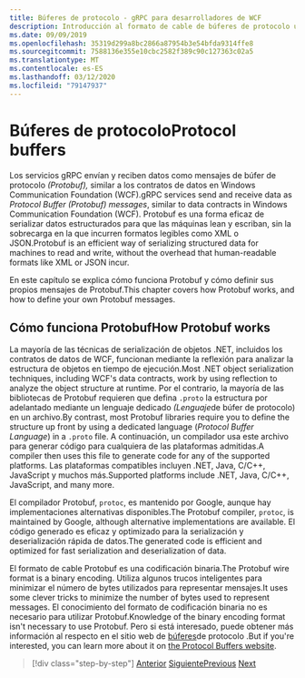 ```yaml
---
title: Búferes de protocolo - gRPC para desarrolladores de WCF
description: Introducción al formato de cable de búferes de protocolo utilizado para las redes gRPC.
ms.date: 09/09/2019
ms.openlocfilehash: 35319d299a8bc2866a87954b3e54bfda9314ffe8
ms.sourcegitcommit: 7588136e355e10cbc2582f389c90c127363c02a5
ms.translationtype: MT
ms.contentlocale: es-ES
ms.lasthandoff: 03/12/2020
ms.locfileid: "79147937"
---
```

# <a name="protocol-buffers"></a><span data-ttu-id="c97f5-103">Búferes de protocolo</span><span class="sxs-lookup"><span data-stu-id="c97f5-103">Protocol buffers</span></span>

<span data-ttu-id="c97f5-104">Los servicios gRPC envían y reciben datos como mensajes de búfer de protocolo *(Protobuf),* similar a los contratos de datos en Windows Communication Foundation (WCF).</span><span class="sxs-lookup"><span data-stu-id="c97f5-104">gRPC services send and receive data as *Protocol Buffer (Protobuf) messages*, similar to data contracts in Windows Communication Foundation (WCF).</span></span> <span data-ttu-id="c97f5-105">Protobuf es una forma eficaz de serializar datos estructurados para que las máquinas lean y escriban, sin la sobrecarga en la que incurren formatos legibles como XML o JSON.</span><span class="sxs-lookup"><span data-stu-id="c97f5-105">Protobuf is an efficient way of serializing structured data for machines to read and write, without the overhead that human-readable formats like XML or JSON incur.</span></span>

<span data-ttu-id="c97f5-106">En este capítulo se explica cómo funciona Protobuf y cómo definir sus propios mensajes de Protobuf.</span><span class="sxs-lookup"><span data-stu-id="c97f5-106">This chapter covers how Protobuf works, and how to define your own Protobuf messages.</span></span>

## <a name="how-protobuf-works"></a><span data-ttu-id="c97f5-107">Cómo funciona Protobuf</span><span class="sxs-lookup"><span data-stu-id="c97f5-107">How Protobuf works</span></span>

<span data-ttu-id="c97f5-108">La mayoría de las técnicas de serialización de objetos .NET, incluidos los contratos de datos de WCF, funcionan mediante la reflexión para analizar la estructura de objetos en tiempo de ejecución.</span><span class="sxs-lookup"><span data-stu-id="c97f5-108">Most .NET object serialization techniques, including WCF's data contracts, work by using reflection to analyze the object structure at runtime.</span></span> <span data-ttu-id="c97f5-109">Por el contrario, la mayoría de las bibliotecas de Protobuf requieren que defina `.proto` la estructura por adelantado mediante un lenguaje dedicado *(Lenguaje*de búfer de protocolo) en un archivo.</span><span class="sxs-lookup"><span data-stu-id="c97f5-109">By contrast, most Protobuf libraries require you to define the structure up front by using a dedicated language (*Protocol Buffer Language*) in a `.proto` file.</span></span> <span data-ttu-id="c97f5-110">A continuación, un compilador usa este archivo para generar código para cualquiera de las plataformas admitidas.</span><span class="sxs-lookup"><span data-stu-id="c97f5-110">A compiler then uses this file to generate code for any of the supported platforms.</span></span> <span data-ttu-id="c97f5-111">Las plataformas compatibles incluyen .NET, Java, C/C++, JavaScript y muchos más.</span><span class="sxs-lookup"><span data-stu-id="c97f5-111">Supported platforms include .NET, Java, C/C++, JavaScript, and many more.</span></span>

<span data-ttu-id="c97f5-112">El compilador Protobuf, `protoc`, es mantenido por Google, aunque hay implementaciones alternativas disponibles.</span><span class="sxs-lookup"><span data-stu-id="c97f5-112">The Protobuf compiler, `protoc`, is maintained by Google, although alternative implementations are available.</span></span> <span data-ttu-id="c97f5-113">El código generado es eficaz y optimizado para la serialización y deserialización rápida de datos.</span><span class="sxs-lookup"><span data-stu-id="c97f5-113">The generated code is efficient and optimized for fast serialization and deserialization of data.</span></span>

<span data-ttu-id="c97f5-114">El formato de cable Protobuf es una codificación binaria.</span><span class="sxs-lookup"><span data-stu-id="c97f5-114">The Protobuf wire format is a binary encoding.</span></span> <span data-ttu-id="c97f5-115">Utiliza algunos trucos inteligentes para minimizar el número de bytes utilizados para representar mensajes.</span><span class="sxs-lookup"><span data-stu-id="c97f5-115">It uses some clever tricks to minimize the number of bytes used to represent messages.</span></span> <span data-ttu-id="c97f5-116">El conocimiento del formato de codificación binaria no es necesario para utilizar Protobuf.</span><span class="sxs-lookup"><span data-stu-id="c97f5-116">Knowledge of the binary encoding format isn't necessary to use Protobuf.</span></span> <span data-ttu-id="c97f5-117">Pero si está interesado, puede obtener más información al respecto en el sitio web de [búferes](https://developers.google.com/protocol-buffers/docs/encoding)de protocolo .</span><span class="sxs-lookup"><span data-stu-id="c97f5-117">But if you're interested, you can learn more about it on [the Protocol Buffers website](https://developers.google.com/protocol-buffers/docs/encoding).</span></span>

>[!div class="step-by-step"]
><span data-ttu-id="c97f5-118">[Anterior](why-grpc.md)
>[Siguiente](protobuf-messages.md)</span><span class="sxs-lookup"><span data-stu-id="c97f5-118">[Previous](why-grpc.md)
[Next](protobuf-messages.md)</span></span>
